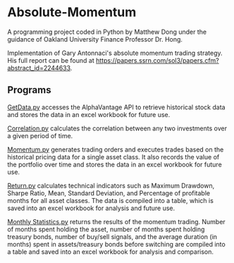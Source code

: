 # Absolute-Momentum
A programming project coded in Python by Matthew Dong under the guidance of Oakland University Finance Professor Dr. Hong.

Implementation of Gary Antonnaci's absolute momentum trading strategy. His full report can be found at https://papers.ssrn.com/sol3/papers.cfm?abstract_id=2244633.

## Programs
[GetData.py](GetData.py) accesses the AlphaVantage API to retrieve historical stock data and stores the data in an excel workbook for future use.

[Correlation.py](Correlation.py) calculates the correlation between any two investments over a given period of time.

[Momentum.py](Momentum.py) generates trading orders and executes trades based on the historical pricing data for a single asset class. It also records the value of the portfolio over time and stores the data in an excel workbook for future use.

[Return.py](Return.py) calculates technical indicators such as Maximum Drawdown, Sharpe Ratio, Mean, Standard Deviation, and Percentage of profitable months for all asset classes. The data is compiled into a table, which is saved into an excel workbook for analysis and future use.

[Monthly Statistics.py](Monthly_Statistics.py) returns the results of the momentum trading. Number of months spent holding the asset, number of months spent holding treasury bonds, number of buy/sell signals, and the average duration (in months) spent in assets/treasury bonds before switching are compiled into a table and saved into an excel workbook for analysis and comparison.
